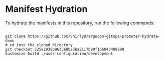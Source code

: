 
# Manifest Hydration

To hydrate the manifests in this repository, run the following commands:

```shell

git clone https://github.com/Shirly8/argocon-gitops-promoter-hydrate-demo
# cd into the cloned directory
git checkout 525e2938b963360b25ba2117b90f156043408609
kustomize build ./user-configuration/development
```